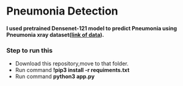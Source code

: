 <html>
<body>
<h1>Pneumonia Detection</h1>
<h4>I used  pretrained Densenet-121 model to predict Pneumonia using <strong>Pneumonia xray dataset(<a href = "https://www.kaggle.com/nih-chest-xrays/data"
>link of data</a>)</strong>.<br></h4>
  <h3>Step to run this </h3>
  <ul>
    <li>Download this repository,move to that folder.</li>
    <li>Run command <b>!pip3 install -r requiments.txt</b></li>
    <li>Run command <b>python3 app.py</b></li></ul>
</body>
</html>
